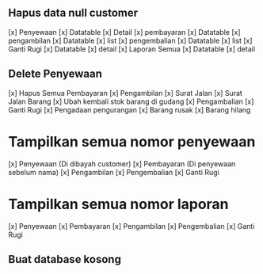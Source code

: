 ## Hapus data null customer
  [x] Penyewaan
    [x] Datatable
    [x] Detail
  [x] pembayaran
    [x] Datatable
  [x] pengambilan
    [x] Datatable
    [x] list
  [x] pengembalian
    [x] Datatable
    [x] list
  [x] Ganti Rugi
    [x] Datatable
    [x] detail
  [x] Laporan Semua
    [x] Datatable
    [x] detail


## Delete Penyewaan
  [x] Hapus Semua Pembayaran
  [x] Pengambilan
    [x] Surat Jalan
    [x] Surat Jalan Barang
    [x] Ubah kembali stok barang di gudang
  [x] Pengambalian
  [x] Ganti Rugi
  [x] Pengadaan pengurangan
  [x] Barang rusak
  [x] Barang hilang

# Tampilkan semua nomor penyewaan
  [x] Penyewaan (Di dibayah customer)
  [x] Pembayaran (Di penyewaan sebelum nama)
  [x] Pengambilan
  [x] Pengembalian
  [x] Ganti Rugi

# Tampilkan semua nomor laporan
  [x] Penyewaan
  [x] Pembayaran
  [x] Pengambilan
  [x] Pengembalian
  [x] Ganti Rugi

## Buat database kosong